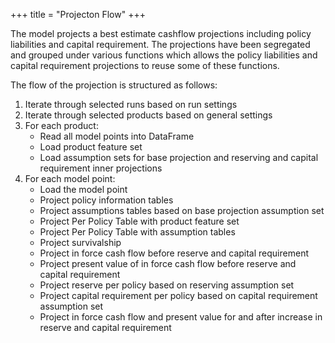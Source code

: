 +++
title = "Projecton Flow"
+++

The model projects a best estimate cashflow projections including policy liabilities and capital requirement. The projections have been segregated and grouped under various functions which allows the policy liabilities and capital requirement projections to reuse some of these functions.

The flow of the projection is structured as follows:
1. Iterate through selected runs based on run settings
2. Iterate through selected products based on general settings
3. For each product:
   - Read all model points into DataFrame
   - Load product feature set
   - Load assumption sets for base projection and reserving and capital requirement inner projections
4. For each model point:
   - Load the model point
   - Project policy information tables
   - Project assumptions tables based on base projection assumption set
   - Project Per Policy Table with product feature set
   - Project Per Policy Table with assumption tables
   - Project survivalship
   - Project in force cash flow before reserve and capital requirement
   - Project present value of in force cash flow before reserve and capital requirement
   - Project reserve per policy based on reserving assumption set
   - Project capital requirement per policy based on capital requirement assumption set
   - Project in force cash flow and present value for and after increase in reserve and capital requirement
